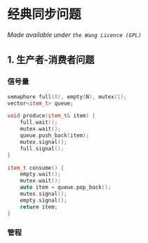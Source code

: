 # 经典同步问题
###### Made available under ```the Wang Licence (GPL)```
## 1. 生产者-消费者问题
### 信号量
```cpp
semaphore full(0), empty(N), mutex(1);
vector<item_t> queue;

void produce(item_t& item) {
    full.wait();
    mutex.wait();
    queue.push_back(item);
    mutex.signal();
    full.signal();
}

item_t consume() {
    empty.wait();
    mutex.wait();
    auto item = queue.pop_back();
    mutex.signal();
    empty.signal();
    return item;
}
```
### 管程
